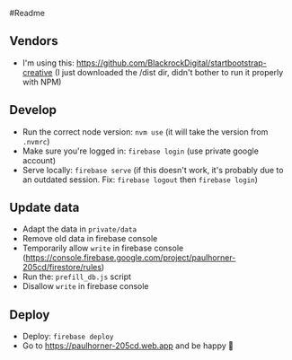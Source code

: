 #Readme

## Vendors
* I'm using this: https://github.com/BlackrockDigital/startbootstrap-creative (I just downloaded the /dist dir, didn't
  bother to run it properly with NPM)

## Develop
* Run the correct node version: `nvm use` (it will take the version from `.nvmrc`)
* Make sure you're logged in: `firebase login` (use private google account)
* Serve locally: `firebase serve` (if this doesn't work, it's probably due to an outdated session. Fix:
  `firebase logout` then `firebase login`)

## Update data
* Adapt the data in `private/data`
* Remove old data in firebase console
* Temporarily allow `write` in firebase console (https://console.firebase.google.com/project/paulhorner-205cd/firestore/rules)
* Run the: `prefill_db.js` script
* Disallow `write` in firebase console

## Deploy
* Deploy: `firebase deploy`
* Go to https://paulhorner-205cd.web.app and be happy 🎉

